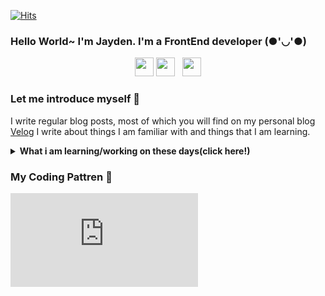 <span align=center>[![Hits](https://hits.seeyoufarm.com/api/count/incr/badge.svg?url=https%3A%2F%2Fgithub.com%2FDevJayden%2Fhit-counter)](https://hits.seeyoufarm.com)<span>

### Hello World~ I'm Jayden. I'm a FrontEnd developer (●'◡'●)

<p align='center'>
<a href="https://velog.io/@jayden"><img height="30" src="https://user-images.githubusercontent.com/51406753/89021271-356c5c00-d35b-11ea-9262-4fe352600429.png"></a>
<a href="https://www.instagram.com/jayden_developer/?hl=ko"><img height="30" src="https://github.com/singhkshitij/singhkshitij/blob/master/instagram.png?raw=true"></a>&nbsp;&nbsp;
<a href="mailto:jayden@gmail.com"><img height="30" src="https://github.com/singhkshitij/singhkshitij/blob/master/mail.png?raw=true"></a>
</p>
  
### Let me introduce myself 🤟 
I write regular blog posts, most of which you will find on my personal blog [Velog](https://velog.io/@jayden)
I write about things I am familiar with and things that I am learning. 

<details>
 <summary><strong>What i am learning/working on these days(click here!)</strong></summary>
   - JavaScript <br/>
   - TypeScript <br/>
   - React <br/>
   - Node.js & Express <br/>
</details>

### My Coding Pattren 🤟 
![sss](https://gist.github.com/DevJayden/86581489374f8c2022796c4fdac797fc.js)
